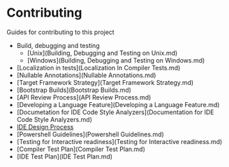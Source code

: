 Contributing
===
Guides for contributing to this project

- Build, debugging and testing
    - [Unix](Building, Debugging and Testing on Unix.md)
    - [Windows](Building, Debugging and Testing on Windows.md)
- [Localization in tests](Localization In Compiler Tests.md)
- [Nullable Annotations](Nullable Annotations.md)
- [Target Framework Strategy](Target Framework Strategy.md)
- [Bootstrap Builds](Bootstrap Builds.md)
- [API Review Process](API Review Process.md)
- [Developing a Language Feature](Developing a Language Feature.md)
- [Documetation for IDE Code Style Analyzers](Documentation for IDE Code Style Analyzers.md)
- [IDE Design Process](ide_design_process.md)
- [Powershell Guidelines](Powershell Guidelines.md)
- [Testing for Interactive readiness](Testing for Interactive readiness.md)
- [Compiler Test Plan](Compiler Test Plan.md)
- [IDE Test Plan](IDE Test Plan.md)